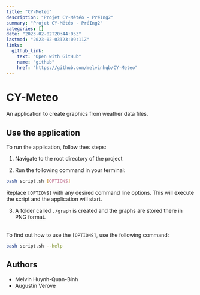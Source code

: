 ```yaml
---
title: "CY-Meteo"
description: "Projet CY-Météo - PréIng2"
summary: "Projet CY-Météo - PréIng2"
categories: []
date: "2023-02-02T20:44:05Z"
lastmod: "2023-02-03T23:09:11Z"
links:
  github_link:
    text: "Open with GitHub"
    name: "github"
    href: "https://github.com/melvinhqb/CY-Meteo"
---
```


# CY-Meteo

An application to create graphics from weather data files.

## Use the application

To run the application, follow thes steps:

1) Navigate to the root directory of the project

2) Run the following command in your terminal:
```bash
bash script.sh [OPTIONS]
```
Replace `[OPTIONS]` with any desired command line options. This will execute the script and the application will start.

3) A folder called `./graph` is created and the graphs are stored there in PNG format.

\
To find out how to use the `[OPTIONS]`, use the following command:
```bash
bash script.sh --help
```

## Authors

- Melvin Huynh-Quan-Binh
- Augustin Verove
